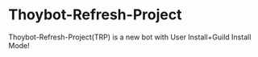 # Thoybot-Refresh-Project
Thoybot-Refresh-Project(TRP) is a new bot with User Install+Guild Install Mode!

